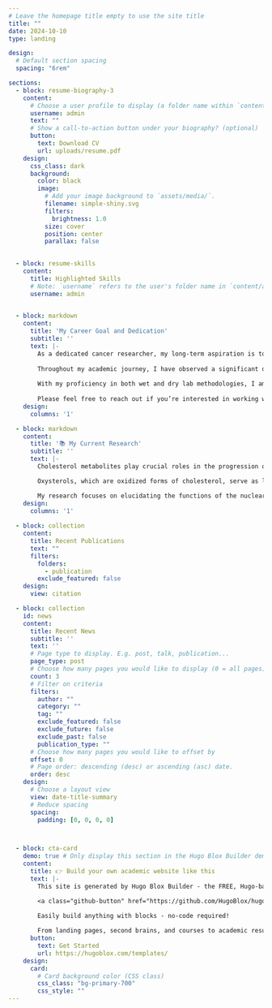 ```yaml
---
# Leave the homepage title empty to use the site title
title: ""
date: 2024-10-10
type: landing

design:
  # Default section spacing
  spacing: "6rem"

sections:
  - block: resume-biography-3
    content:
      # Choose a user profile to display (a folder name within `content/authors/`)
      username: admin
      text: ""
      # Show a call-to-action button under your biography? (optional)
      button:
        text: Download CV
        url: uploads/resume.pdf
    design:
      css_class: dark
      background:
        color: black
        image:
          # Add your image background to `assets/media/`.
          filename: simple-shiny.svg
          filters:
            brightness: 1.0
          size: cover
          position: center
          parallax: false
  

  - block: resume-skills
    content:
      title: Highlighted Skills
      # Note: `username` refers to the user's folder name in `content/authors/`
      username: admin

  
  - block: markdown
    content:
      title: 'My Career Goal and Dedication'
      subtitle: ''
      text: |-
        As a dedicated cancer researcher, my long-term aspiration is to lead the development of innovative, effective treatments that minimize side effects and address the diverse needs of patients. 
        
        Throughout my academic journey, I have observed a significant disconnect between the abundance of research findings and their limited translation into meaningful clinical outcomes. I believe this critical gap can be bridged through impactful translational cancer research. 
        
        With my proficiency in both wet and dry lab methodologies, I am poised to drive the transformation of scientific breakthroughs into practical applications that enhance patient care and improve lives.
        
        Please feel free to reach out if you’re interested in working with me 😃
    design:
      columns: '1'

  - block: markdown
    content:
      title: '📚 My Current Research'
      subtitle: ''
      text: |-
        Cholesterol metabolites play crucial roles in the progression of breast cancer. Our previous research has shown that myeloid immune cells, a dominant cell type within the tumor microenvironment, are especially sensitive to variations in cholesterol regulation.

        Oxysterols, which are oxidized forms of cholesterol, serve as ligands for nuclear receptors. Growing evidence underscores the importance of nuclear receptors, particularly those involved in cholesterol metabolism, in influencing cancer progression through their roles in tumor immunology.

        My research focuses on elucidating the functions of the nuclear receptor LRH-1/NR5A2, a vital regulator of cholesterol homeostasis, within myeloid immune cells and exploring its subsequent effects on breast cancer progression.
    design:
      columns: '1'
      
  - block: collection
    content:
      title: Recent Publications
      text: ""
      filters:
        folders:
          - publication
        exclude_featured: false
    design:
      view: citation

  - block: collection
    id: news
    content:
      title: Recent News
      subtitle: ''
      text: ''
      # Page type to display. E.g. post, talk, publication...
      page_type: post
      # Choose how many pages you would like to display (0 = all pages)
      count: 3
      # Filter on criteria
      filters:
        author: ""
        category: ""
        tag: ""
        exclude_featured: false
        exclude_future: false
        exclude_past: false
        publication_type: ""
      # Choose how many pages you would like to offset by
      offset: 0
      # Page order: descending (desc) or ascending (asc) date.
      order: desc
    design:
      # Choose a layout view
      view: date-title-summary
      # Reduce spacing
      spacing:
        padding: [0, 0, 0, 0]



  - block: cta-card
    demo: true # Only display this section in the Hugo Blox Builder demo site
    content:
      title: 👉 Build your own academic website like this
      text: |-
        This site is generated by Hugo Blox Builder - the FREE, Hugo-based open source website builder trusted by 250,000+ academics like you.

        <a class="github-button" href="https://github.com/HugoBlox/hugo-blox-builder" data-color-scheme="no-preference: light; light: light; dark: dark;" data-icon="octicon-star" data-size="large" data-show-count="true" aria-label="Star HugoBlox/hugo-blox-builder on GitHub">Star</a>

        Easily build anything with blocks - no-code required!
        
        From landing pages, second brains, and courses to academic resumés, conferences, and tech blogs.
      button:
        text: Get Started
        url: https://hugoblox.com/templates/
    design:
      card:
        # Card background color (CSS class)
        css_class: "bg-primary-700"
        css_style: ""
---
```

